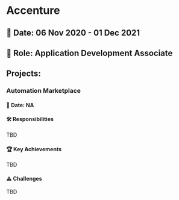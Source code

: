 # Accenture
## 📅 **Date:** 06 Nov 2020 - 01 Dec 2021
## 👤 **Role:** Application Development Associate

## Projects:

### **Automation Marketplace**
#### 📅 **Date:** NA
#### **🛠 Responsibilities**
TBD

#### **🏆 Key Achievements**
TBD

#### **⚠ Challenges**
TBD
